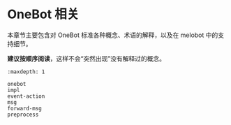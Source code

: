 # OneBot 相关

本章节主要包含对 OneBot 标准各种概念、术语的解释，以及在 melobot 中的支持细节。

**建议按顺序阅读**，这样不会“突然出现”没有解释过的概念。

```{toctree}
:maxdepth: 1

onebot
impl
event-action
msg
forward-msg
preprocess
```
